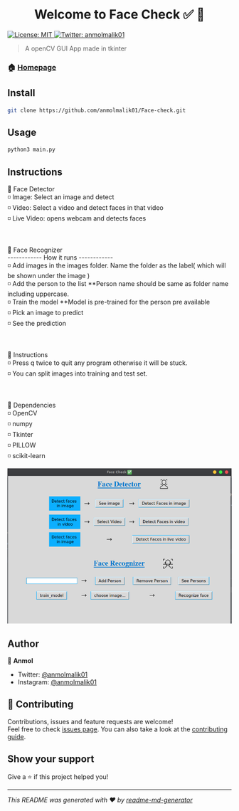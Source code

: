 <h1 align="center">Welcome to Face Check ✅ 👋</h1>
<p>
  <a href="#" target="_blank">
    <img alt="License: MIT" src="https://img.shields.io/badge/License-MIT-yellow.svg" />
  </a>
  <a href="https://twitter.com/anmolmalik01" target="_blank">
    <img alt="Twitter: anmolmalik01" src="https://img.shields.io/twitter/follow/anmolmalik01.svg?style=social" />
  </a>
</p>

> A openCV GUI App made in tkinter

### 🏠 [Homepage](https://github.com/anmolmalik01/Face-check)

## Install

```sh
git clone https://github.com/anmolmalik01/Face-check.git
```

## Usage

```sh
python3 main.py
```

## Instructions<br>

🔷 Face Detector<br>
◽ Image: Select an image and detect <br>
◽ Video: Select a video and detect faces in that video<br>
◽ Live Video: opens webcam and detects faces<br>
<br>
<br>

🔷 Face Recognizer<br>
------------ How it runs ------------<br> 
◽ Add images in the images folder. Name the folder as the label( which will be shown under the image )<br>
◽ Add the person to the list **Person name should be same as folder name including uppercase.<br>
◽ Train the model **Model is pre-trained for the person pre available<br>
◽ Pick an image to predict<br>
◽ See the prediction<br>
<br>
<br>

🔷 Instructions<br>
◽ Press q twice to quit any program otherwise it will be stuck.<br>
◽ You can split images into training and test set.<br>
<br>
<br>

🔷 Dependencies<br>
◽ OpenCV<br>
◽ numpy<br>
◽ Tkinter<br>
◽ PILLOW<br>
◽ scikit-learn<br>

 <img alt="Demo" src="./images/img.png" />

## Author

👤 **Anmol**

* Twitter: [@anmolmalik01](https://twitter.com/anmolmalik01)
* Instagram: [@anmolmalik01](https://www.instagram.com/anmolmalik01/)

## 🤝 Contributing

Contributions, issues and feature requests are welcome!<br />Feel free to check [issues page](https://github.com/anmolmalik01/Face-check/issues). You can also take a look at the [contributing guide](https://github.com/anmolmalik01/Face-check/pulls).

## Show your support

Give a ⭐️ if this project helped you!

***
_This README was generated with ❤️ by [readme-md-generator](https://github.com/kefranabg/readme-md-generator)_